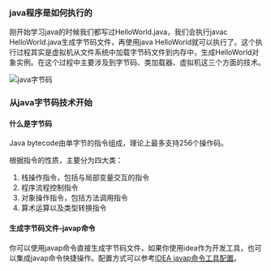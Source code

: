 ### java程序是如何执行的
刚开始学习java的时候我们都写过HelloWorld.java，我们会执行javac HelloWorld.java生成字节码文件，再使用java HelloWorld就可以执行了。这个执行过程其实是虚拟机从文件系统中加载字节码文件到内存中，生成HelloWorld对象实例。在这个过程中主要涉及到字节码、类加载器、虚拟机这三个方面的技术。

![java字节码](/Users/miracle/miracle/chrome/java字节码.png)


### 从java字节码技术开始

#### 什么是字节码

Java bytecode由单字节的指令组成，理论上最多支持256个操作码。

根据指令的性质，主要分为四大类：

1. 栈操作指令，包括与局部变量交互的指令
2. 程序流程控制指令
3. 对象操作指令，包括方法调用指令
4. 算术运算以及类型转换指令

#### 生成字节码文件-javap命令

你可以使用javap命令直接生成字节码文件，如果你使用idea作为开发工具，也可以集成javap命令快捷操作。配置方式可以参考[IDEA javap命令工具配置](https://blog.csdn.net/kongfanyu/article/details/107734950)。

